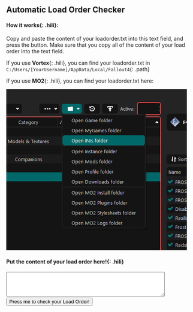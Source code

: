 
## Automatic Load Order Checker

#### **How it works**{: .hili}:
Copy and paste the content of your loadorder.txt into this text field, and press the button.
Make sure that you copy all of the content of your load order into the text field.

If you use **Vortex**{: .hili}, you can find your loadorder.txt in `C:/Users/[YourUsername]/AppData/Local/Fallout4`{: .path}

If you use **MO2**{: .hili}, you can find your loadorder.txt here:

![MO2 LO location](./assets/images/mo2_load_order_location.png)


#### **Put the content of your load order here!**{: .hili}

<textarea id="loadordertxt" name="txtBody" rows="4" cols="50" style="color:black"></textarea>
<input id="clickMe" type="button" value="Press me to check your Load Order!" onclick="checkLoadOrder();" style="color:black" />

<div id="content"></div>

<script>

const required_plugins =  ['Unofficial Fallout 4 Patch.esp', 'FROST.esp', 'FROSTmoreDoors.esp', 'RedsFrostFixes.esp', 'FrostNukaWorld.esp', 'aFrostMod.esp', 'FROST - UFO4P Patch.esp', 'FROST Feral Fix.esp', 'FCF_Main.esp', 'FCF_Previsibines.esp', 'FCF_PrevisibinesDoors.esp', 'FCF_PrevisibinesNW.esp']

const incompatible_plugins =  ['Loads.esm', 'NewCalibers.esp', 'ArmorKeywords_Patch_INNR_UFO4P.esp', 'ArmorKeywords.esm', 'DLCUltraHighResolution.esm', 'Armorsmith Extended.esp', 'Weaponsmith Extended 2.esp', 'Better Locational Damage.esp', 'Fallout 4 NPC Scaling and Enemy Buff 1.0.esp', 'BLD - Leveled Lists - DLC.esp', 'Crafting Mastery.esp', 'Better Locational Damage - DLC_Automatron.esp', 'Better Locational Damage - DLC_WWorkshop.esp', 'Better Locational Damage - DLC_Nuka_World.esp', 'Better Locational Damage - DLC_Far_Harbor.esp', 'Loads of Ammo - Leveled Lists.esp', 'Killable Children.esp', 'Gas Mask ArmorKeywords.esp', 'Gas Mask NPC.esp', 'RaiderOverhaul.esp', 'WeightlessMods.esp', 'Better Locational Damage - Ghoul Edition.esp', 'Better Locational Damage.esp', 'UnbogusNPCScaling.esp', 'UnbogusFallout.esp', 'MK_Agony.esp', 'Better Perks.esp', 'WeightlessSpecialAmmo.esp', 'TacticalTablet_Pip-BoyFlashlight.esp', 'Agony_IAF_Patch.esp', 'Z_Horizon.esp', 'Z_Architect_EnhancedSettlements.esp', 'Z_Architect_EnhancedSettlements_DLC.esp', 'Z_Architect_Extras.esp', 'Z_Architect_HomePlate.esp', 'Z_BlurRemoval.esp', 'Z_CameraAddon.esp', 'Z_Extras.esp', 'Z_Horizon_DEFUI.esp', 'Z_Horizon_DEFUI_MenusOnly.esp', 'Z_Horizon_Desolation.esp', 'Z_Horizon_Mode_Scavenger.esp', 'Z_Horizon_Optional_ShortNaming.esp', 'Z_Horizon_StrictCarryWeight.esp', 'Z_Horizon_Timescale.esp', 'Z_Horizon_WeaponPack01.esp', 'Z_SettlementLimits.esp', 'Z_Horizon_DLC_Automatron.esp', 'Z_Horizon_DLC_FarHarbor.esp', 'Z_Horizon_DLC_Nuka.esp', 'Z_Horizon_DLC_Workshop01.esp', 'Z_Horizon_DLC_Workshop02.esp', 'Z_Horizon_DLC_Workshop03.esp', 'EnhancedLightsandFX.esp', 'Wasteland Heroines Replacer All in One_2.0.esp', 'PRP.esp', 'PPF.esm', 'DamnApocalypse_CORE.esm', 'America Rising - A Tale of the Enclave.esp', 'DarkerNights.esp', 'SimSettlements.esm', 'SS2Extended.esp', 'LegendaryModification.esp', 'Companion Infinite Ammo.esp', 'StartMeUp.esp', 'W.A.T.Minutemen.esp', 'More Armor Slots - All Dlc.esp', 'More Armor Slots.esp', 'BetterModDescriptions.esp', 'BetterModDescriptionsLite.esp', 'DeadlierDeathclaws.esp', 'CommonwealthChooksAndBunnies.esp', 'True Legendary Enemies.esp', 'CommonwealthCritters.esp', 'CommonwealthCritters - Both DLC.esp', 'CommonwealthCritters - Far Harbor.esp', 'CommonwealthCritters - Nuka World.esp', 'WorldwideGhoulsV400.esl', 'WorldwideGhoulsV400.esp', 'Give Me That Bottle.esp', 'moreuniques.esp', 'lovingcait.esp', 'lovingpiper.esp', 'busty grrl.esp', 'lovingcurie.esp', 'automatron protectrons expanded.esp', 'angler.esp', 'the deadly commonwealth expansion.esp', 'buffed minutemen.esp', 'ConcealedArmor.esm', 'Pip-Boy Flashlight.esp', 'Live Dismemberment - Brutal.esp', 'Live Dismemberment - Insane-o.esp', 'Live Dismemberment - Liebermode.esp', 'Live Dismemberment - Mental.esp', 'Live Dismemberment - Mind-Blowing.esp', 'Live Dismemberment - POSTAL.esp', 'Live Dismemberment - Regular.esp', 'BetterCompanions.esp', 'AWKCR - Mod Power Armor Engine Glitch Fix.esp', 'ENBLightsHDRPatch.esp', 'Campsite-AWKCR.esp', 'WestTekTacticalOptics-AWKCR.esp']

const bad_plugins =  ['FROST-More Armor Slots.esp', 'FROST - Backpack agility fix.esp', 'FROST - Blight Brew Fix.esp', 'Frost - NewGame.esp', 'Jacq-FROST-CK-base.esp', 'Jacq-FROST-NoMods.esp', 'Jacq-FROST.esp', 'RRTV_FROST_EleanorRestored.esp', 'FROST - Fungal Purge Patch.esp', 'FROST - Fungal Purge Patch Chemist Edition.esp', 'FrostMasksAndHelmets.esp', 'FROST_NPCs-No-Ammo-Use.esp', 'FROST_SimplifiedSorting_NPCs-No-Ammo-Use.esp', 'Moneyswap.esp', 'FROST - Fungal Purge fix.esp', 'Frost Water Patch.esp', 'shep 4thdoor.esp', 'FrostACOBetterArmors.esp', 'xx_FrostAndAgony.esp', 'Ozzy.esp', 'FROST Alliance Fix.esp', 'CannibalWithSanity.esp', 'Frost Buggs Bunny.esp', 'Craftable Liquor Original.esp', 'Frosty Cazador.esp', 'FrostFungalStew.esp', 'Frost Fatigues 2.0.esp', 'Federation Hostile.esp', 'Friendly Alliance Hostle Federation.esp', 'Friendly Cannibals Hostile Federation.esp', 'Friendly Remnants.esp', 'Friendly Themis Hostile Federation.esp', 'FROST Fusion Core Rebalance.esp', 'Chill Weapon Weights.esp', 'Frost Hunter.esp', 'Power Helmet Rad Patch.esp', 'FrostLoneWandererWithSettlements.esp', 'FrostIsAgony.esp', 'FrostWarning.esp', 'Water Filter Not Junk.esp', 'Frost Weaver.esp', 'FungalPurgeEdit.esp', 'FROST-MoreVoices.esp.3.esp', 'FROST - KrebsAK Patch.esp', 'Frost Wastland guide replacer name changes.esp', 'ZygsFrostStart.esp', 'Grhk_FROST_VIS-G_GMTBottle_Patch_v1.3.esp', 'FROSTfix.esp', 'frostdiamondremoval.esp', 'FROST_WorkshopPatch.esp', 'FROSTIntPR.esp', 'FROSTIntPR_MoreDoors.esp', 'FROSTIntPR_NW.esp', 'FROSTIntPR_UIL.esp', 'FROSTExtPR.esp', 'FROSTExtPR_NW.esp', 'FROSTExtPR_UEL.esp', 'FROST NW Previs Patch.esp', 'Frost-AWKCR Patch.esp', 'Frost Construction.esp']

const not_recommended_plugins =  ['Realistic Survival Damage.esp', 'CraftingFramework.esp', 'Buildable_PAFrames.esp', 'WeightlessJunk.esp', 'More Power Armour Mods SPA.esp', 'MK_Agony.esp', 'Feral Ghoul Bite Skills.esp', 'SolarPower.esp', 'Safe SSEx.esp', 'SSEX.esp', 'Water Purification Stations.esp', 'CraftableAmmo.esp', 'CraftableAmmo_plus.esp', 'Insignificant Object Remover.esp', 'YouAreSPECIAL.esm', 'jags78_ExtendedAgony.esp', 'MK_Agony_Unofficial_Patch.esp', 'ExpandedQuickCleanJamaicaPlain.esp', 'Agony_IAF_Patch.esp', 'AdvancedNeeds2_Expansion_01_Ghoulified.esp', 'AdvancedNeeds2_Expansion_02_Spoilage.esp', 'AdvancedNeeds2_Expansion_05_Gasmasks.esp', 'AdvancedNeeds2_Patch_Campsite.esp', 'AdvancedNeeds2_Patch_DLC.esp', 'Flashy_CommonwealthFishing.esp', 'Flashy_CommonwealthFishingFarHarborAddon.esp', 'AdvancedNeeds2.esp']


  function removeAllHtmlChildNodes(parent){
    while (parent.firstChild) {
        parent.removeChild(parent.firstChild);
    }
  }


  function myPrint(output_list, title, message) {
      if(output_list.length == 0){
        return
      }
      var p = document.createElement("p");
      let heading = document.createElement('h2');
      heading.innerHTML = title;
      let description = document.createElement('h5');
      description.innerHTML = message;
      p.appendChild(heading)
      p.appendChild(description)
      output_list.forEach(plugin => {
              let t = document.createElement("p")
              t.innerHTML = plugin;
              p.appendChild(t)})
      document.getElementById("content").appendChild(p);
  }


  function checkForCCmods(plugin_list){
    result_list = [];
    plugin_list.forEach(plugin => {if (plugin.startsWith("cc")){result_list.push(plugin)}});
    return result_list;
  }

  function checkForMissingPlugins(plugin_list, check_list){
      result_list = [];
      check_list.forEach(plugin => {if (!plugin_list.includes(plugin)){result_list.push(plugin)}});
      return result_list;
  }

  function checkForExistingPlugins(plugin_list, check_list){
      result_list = [];
      check_list.forEach(plugin => {if (plugin_list.includes(plugin)){result_list.push(plugin)}});
      return result_list;
  }


  function checkFrostPluginOrder(plugin_list){
    result_list = [];
    for(let i = 0; i < plugin_list.indexOf("FROST.esp"); i++){
        let plugin = plugin_list[i];
        pluginS = plugin.toLowerCase()
        if (pluginS.includes("frost") || pluginS.includes("rff")){
          result_list.push(plugin)
        }
    }
    return result_list;
  }

    function checkPluginOrder(plugin_list, check_list){
      result_list = [];
      for (let i = 0; i < check_list.length-1; i++){
          let plugin1 = check_list[i];
          let plugin2 = check_list[i+1];
          let pl1 = plugin_list.indexOf(plugin1);
          let pl2 = plugin_list.indexOf(plugin2);
          if (pl1 < 0 || pl2 < 0){
            continue
          }
          if (pl1 > pl2){
            result_list.push(plugin1);
          }
      }
      return result_list
  }


  function checkLoadOrder(){
    removeAllHtmlChildNodes(document.getElementById("content"))
    var load_order_text = document.getElementById('loadordertxt').value;
    const plugins = load_order_text.split('\n');
    if (plugins.length <= 2){
      return;
    }
    const found_cc_plugins = checkForCCmods(plugins);
    const found_missing_plugins = checkForMissingPlugins(plugins, required_plugins);
    const found_incompatible_plugins = checkForExistingPlugins(plugins, incompatible_plugins);
    const found_bad_plugins = checkForExistingPlugins(plugins, bad_plugins);
    const found_not_recommended_plugins = checkForExistingPlugins(plugins, not_recommended_plugins);
    const found_wrong_order_plugins =  checkPluginOrder(plugins, required_plugins);
    const found_wrong_order_frost_plugins = checkFrostPluginOrder(plugins, required_plugins);

    const cc_description = "Creation Club Content is often incompatible with FROST, immersion-breaking or needs a patch. There are currently no patches for CC content for FROST. Please remove all CC mods, unless they add paint for Power Armor, Armors or Weapons.";
    myPrint(found_cc_plugins, "Creation Club Content", cc_description);
    const missing_description = "You are missing the following plugins. Please install them and put them into the right spot in your load order!";
    myPrint(found_missing_plugins, "Missing Plugins", missing_description);
    const incompatible_description = "You are using mods that are incompatible with FROST. Please remove them!";
    myPrint(found_incompatible_plugins, "Incompatible Plugins", incompatible_description);
    const problematic_description = "The following plugins are problematic and should also be removed";
    myPrint(found_bad_plugins, "Problematic Plugins", problematic_description);
    const not_recommended_description = "The following plugins are not-recommended to be used with FROST, as they either need a patch that is way to complicated to make, or they do or add things that are already present in FROST.";
    myPrint(found_not_recommended_plugins, "Not-Recommended Plugins", not_recommended_description);
    const wrong_order_description = "The following plugins are sorted wrong. Please check the Load Order section to make sure that they are sorted correctly!";
    myPrint(found_wrong_order_plugins, "Following Plugins are sorted wrong", wrong_order_description);
    const wrong_order_frost_description = "All FROST mods need to be loaded AFTER FROST.esp! The following FROST mods are not loaded after FROST.esp:";
    myPrint(found_wrong_order_frost_plugins, "FROST Plugins are sorted wrong", wrong_order_frost_description);

}
</script>

